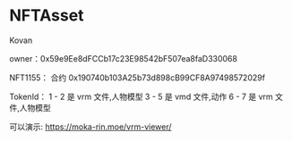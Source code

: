 # NFTAsset

Kovan

owner：0x59e9Ee8dFCCb17c23E98542bF507ea8faD330068

NFT1155： 合约 0x190740b103A25b73d898cB99CF8A97498572029f

TokenId：
1 - 2 是 vrm 文件,人物模型
3 - 5 是 vmd 文件,动作
6 - 7 是 vrm 文件,人物模型

可以演示: https://moka-rin.moe/vrm-viewer/
